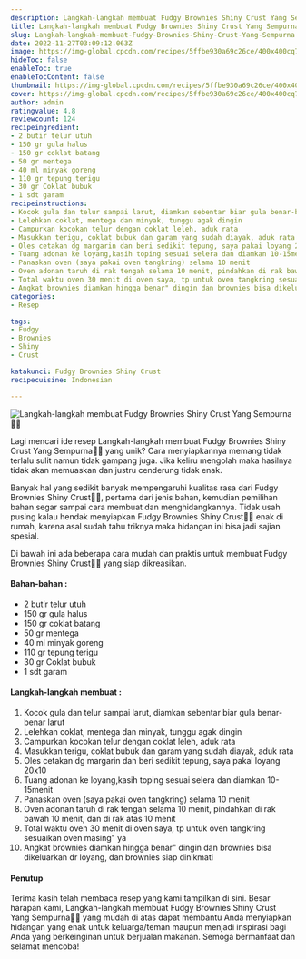 ```yaml
---
description: Langkah-langkah membuat Fudgy Brownies Shiny Crust Yang Sempurna"
title: Langkah-langkah membuat Fudgy Brownies Shiny Crust Yang Sempurna
slug: Langkah-langkah-membuat-Fudgy-Brownies-Shiny-Crust-Yang-Sempurna
date: 2022-11-27T03:09:12.063Z
image: https://img-global.cpcdn.com/recipes/5ffbe930a69c26ce/400x400cq70/photo.jpg
hideToc: false
enableToc: true
enableTocContent: false
thumbnail: https://img-global.cpcdn.com/recipes/5ffbe930a69c26ce/400x400cq70/photo.jpg
cover: https://img-global.cpcdn.com/recipes/5ffbe930a69c26ce/400x400cq70/photo.jpg
author: admin
ratingvalue: 4.8
reviewcount: 124
recipeingredient:
- 2 butir telur utuh
- 150 gr gula halus
- 150 gr coklat batang
- 50 gr mentega
- 40 ml minyak goreng
- 110 gr tepung terigu
- 30 gr Coklat bubuk
- 1 sdt garam
recipeinstructions:
- Kocok gula dan telur sampai larut, diamkan sebentar biar gula benar-benar larut
- Lelehkan coklat, mentega dan minyak, tunggu agak dingin
- Campurkan kocokan telur dengan coklat leleh, aduk rata
- Masukkan terigu, coklat bubuk dan garam yang sudah diayak, aduk rata
- Oles cetakan dg margarin dan beri sedikit tepung, saya pakai loyang 20x10
- Tuang adonan ke loyang,kasih toping sesuai selera dan diamkan 10-15menit
- Panaskan oven (saya pakai oven tangkring) selama 10 menit
- Oven adonan taruh di rak tengah selama 10 menit, pindahkan di rak bawah 10 menit, dan di rak atas 10 menit
- Total waktu oven 30 menit di oven saya, tp untuk oven tangkring sesuaikan oven masing" ya
- Angkat brownies diamkan hingga benar" dingin dan brownies bisa dikeluarkan dr loyang, dan brownies siap dinikmati
categories:
- Resep

tags:
- Fudgy
- Brownies
- Shiny
- Crust

katakunci: Fudgy Brownies Shiny Crust
recipecuisine: Indonesian

---
```


![Langkah-langkah membuat Fudgy Brownies Shiny Crust Yang Sempurna👩‍🍳](https://img-global.cpcdn.com/recipes/5ffbe930a69c26ce/400x400cq70/photo.jpg)

Lagi mencari ide resep Langkah-langkah membuat Fudgy Brownies Shiny Crust Yang Sempurna👩‍🍳 yang unik? Cara menyiapkannya memang tidak terlalu sulit namun tidak gampang juga. Jika keliru mengolah maka hasilnya tidak akan memuaskan dan justru cenderung tidak enak.

Banyak hal yang sedikit banyak mempengaruhi kualitas rasa dari Fudgy Brownies Shiny Crust👩‍🍳, pertama dari jenis bahan, kemudian pemilihan bahan segar sampai cara membuat dan menghidangkannya. Tidak usah pusing kalau hendak menyiapkan Fudgy Brownies Shiny Crust👩‍🍳 enak di rumah, karena asal sudah tahu triknya maka hidangan ini bisa jadi sajian spesial.

Di bawah ini ada beberapa cara mudah dan praktis untuk membuat Fudgy Brownies Shiny Crust👩‍🍳 yang siap dikreasikan.

<!--inarticleads1-->

#### Bahan-bahan :

- 2 butir telur utuh
- 150 gr gula halus
- 150 gr coklat batang
- 50 gr mentega
- 40 ml minyak goreng
- 110 gr tepung terigu
- 30 gr Coklat bubuk
- 1 sdt garam

<!--inarticleads2-->

#### Langkah-langkah membuat :

1. Kocok gula dan telur sampai larut, diamkan sebentar biar gula benar-benar larut
1. Lelehkan coklat, mentega dan minyak, tunggu agak dingin
1. Campurkan kocokan telur dengan coklat leleh, aduk rata
1. Masukkan terigu, coklat bubuk dan garam yang sudah diayak, aduk rata
1. Oles cetakan dg margarin dan beri sedikit tepung, saya pakai loyang 20x10
1. Tuang adonan ke loyang,kasih toping sesuai selera dan diamkan 10-15menit
1. Panaskan oven (saya pakai oven tangkring) selama 10 menit
1. Oven adonan taruh di rak tengah selama 10 menit, pindahkan di rak bawah 10 menit, dan di rak atas 10 menit
1. Total waktu oven 30 menit di oven saya, tp untuk oven tangkring sesuaikan oven masing" ya
1. Angkat brownies diamkan hingga benar" dingin dan brownies bisa dikeluarkan dr loyang, dan brownies siap dinikmati

#### Penutup

Terima kasih telah membaca resep yang kami tampilkan di sini. Besar harapan kami, Langkah-langkah membuat Fudgy Brownies Shiny Crust Yang Sempurna👩‍🍳 yang mudah di atas dapat membantu Anda menyiapkan hidangan yang enak untuk keluarga/teman maupun menjadi inspirasi bagi Anda yang berkeinginan untuk berjualan makanan. Semoga bermanfaat dan selamat mencoba!